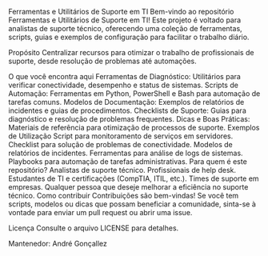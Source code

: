 Ferramentas e Utilitários de Suporte em TI
Bem-vindo ao repositório Ferramentas e Utilitários de Suporte em TI! Este projeto é voltado para analistas de suporte técnico, oferecendo uma coleção de ferramentas, scripts, guias e exemplos de configuração para facilitar o trabalho diário.

Propósito
Centralizar recursos para otimizar o trabalho de profissionais de suporte, desde resolução de problemas até automações.

O que você encontra aqui
Ferramentas de Diagnóstico: Utilitários para verificar conectividade, desempenho e status de sistemas.
Scripts de Automação: Ferramentas em Python, PowerShell e Bash para automação de tarefas comuns.
Modelos de Documentação: Exemplos de relatórios de incidentes e guias de procedimentos.
Checklists de Suporte: Guias para diagnóstico e resolução de problemas frequentes.
Dicas e Boas Práticas: Materiais de referência para otimização de processos de suporte.
Exemplos de Utilização
Script para monitoramento de serviços em servidores.
Checklist para solução de problemas de conectividade.
Modelos de relatórios de incidentes.
Ferramentas para análise de logs de sistemas.
Playbooks para automação de tarefas administrativas.
Para quem é este repositório?
Analistas de suporte técnico.
Profissionais de help desk.
Estudantes de TI e certificações (CompTIA, ITIL, etc.).
Times de suporte em empresas.
Qualquer pessoa que deseje melhorar a eficiência no suporte técnico.
Como contribuir
Contribuições são bem-vindas! Se você tem scripts, modelos ou dicas que possam beneficiar a comunidade, sinta-se à vontade para enviar um pull request ou abrir uma issue.

Licença
Consulte o arquivo LICENSE para detalhes.

Mantenedor: André Gonçallez
